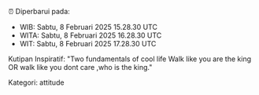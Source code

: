 ⏰ Diperbarui pada:
- WIB: Sabtu, 8 Februari 2025 15.28.30 UTC
- WITA: Sabtu, 8 Februari 2025 16.28.30 UTC
- WIT: Sabtu, 8 Februari 2025 17.28.30 UTC

Kutipan Inspiratif:
"Two fundamentals of cool life  Walk like you are the king OR walk like you dont care ,who is the king."


Kategori: attitude

